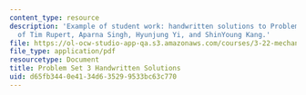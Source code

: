 ```yaml
---
content_type: resource
description: 'Example of student work: handwritten solutions to Problem Set 3. Courtesy
  of Tim Rupert, Aparna Singh, Hyunjung Yi, and ShinYoung Kang.'
file: https://ol-ocw-studio-app-qa.s3.amazonaws.com/courses/3-22-mechanical-behavior-of-materials-spring-2008/d65fb3440e4134d635299533bc63c770_hw3_wiki_prob_c.pdf
file_type: application/pdf
resourcetype: Document
title: Problem Set 3 Handwritten Solutions
uid: d65fb344-0e41-34d6-3529-9533bc63c770
---
```


